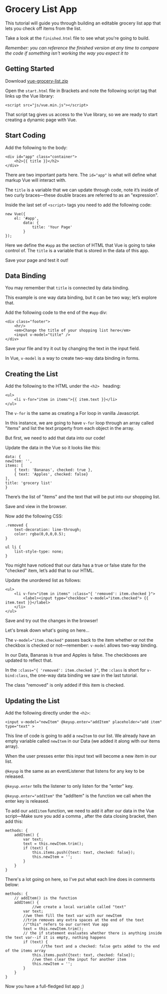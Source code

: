 # Grocery List App

This tutorial will guide you through building an editable grocery list app that lets you check off items from the list.

Take a look at the `finished.html` file to see what you're going to build. 

_Remember: you can reference the finished version at any time to compare the code if something isn't working the way you expect it to_

## Getting Started

Download [vue-grocery-list.zip](vue-grocery-list.zip)

Open the `start.html` file in Brackets and note the following script tag that links up the Vue library:

	<script src="js/vue.min.js"></script>

That script tag gives us access to the Vue library, so we are ready to start creating a dynamic page with Vue.

## Start Coding

Add the following to the body:

	<div id="app" class="container">
		<h2>{{ title }}</h2>
	</div>

There are two important parts here. The `id="app"` is what will define what markup Vue will interact with.

The `title` is a variable that we can update through code, note it’s inside of two curly braces—these double braces are referred to as an "expression".

Inside the last set of `<script>` tags you need to add the following code:

	new Vue({
		el: '#app',
			data: { 
				title: 'Your Page'
			}
	});

Here we define the `#app` as the section of HTML that Vue is going to take control of.
The `title` is a variable that is stored in the data of this app.

Save your page and test it out!

## Data Binding

You may remember that `title` is connected by data binding.

This example is one way data binding, but it can be two way; let’s explore that. 

Add the following code to the end of the `#app` div:

	<div class="footer">
		<hr/>
		<em>Change the title of your shopping list here</em>
		<input v-model="title" />
	</div>

Save your file and try it out by changing the text in the input field.

In Vue, `v-model` is a way to create two-way data binding in forms.


## Creating the List

Add the following to the HTML under the `<h2> ` heading:

	<ul>
		<li v-for="item in items">{{ item.text }}</li>
	</ul>

The `v-for` is the same as creating a For loop in vanilla Javascript. 

In this instance, we are going to have `v-for` loop through an array called "items" and list the text property from each object in the array.

But first, we need to add that data into our code!

Update the data in the Vue so it looks like this:

	data: {
    newItem: '',
    items: [
        { text: 'Bananas', checked: true }, 
        { text: 'Apples', checked: false}
    ],
    title: 'grocery list'
	}

There’s the list of "items" and the text that will be put into our shopping list.

Save and view in the browser.

Now add the following CSS:

	.removed {
	    text-decoration: line-through;
	    color: rgba(0,0,0,0.5);
	}
	
	ul li {
	    list-style-type: none;
	}

You might have noticed that our data has a true or false state for the "checked" item, let’s add that to our HTML.

Update the unordered list as follows:

	<ul>
		<li v-for="item in items" :class="{ 'removed': item.checked }">
			<label><input type="checkbox" v-model="item.checked"> {{ item.text }}</label>
		</li>
	</ul>

Save and try out the changes in the browser!

Let's break down what's going on here...

The `v-model="item.checked"` passes back to the item whether or not the checkbox is checked or not—remember: `v-model` allows two-way binding.

In our Data, Bananas is true and Apples is false. The checkboxes are updated to reflect that.

In the `:class="{ 'removed': item.checked }"`, the `:class` is short for `v-bind:class`, the one-way data binding we saw in the last tutorial.
 
The class "removed" is only added if this item is checked. 

## Updating the List

Add the following directly under the `<h2>`:

	<input v-model="newItem" @keyup.enter="addItem" placeholder="add item" type="text" >

This line of code is going to add a `newItem` to our list. We already have an empty variable called `newItem` in our Data (we added it along with our items array). 

When the user presses enter this input text will become a new item in our list.

`@keyup` is the same as an eventListener that listens for any key to be released.

`@keyup.enter` tells the listener to only listen for the "enter" key.

`@keyup.enter="addItem"` the "addItem" is the function we call when the enter key is released.

To add our `addIitem` function, we need to add it after our data in the Vue script—Make sure you add a comma , after the data closing bracket, then add this:

	methods: {
		addItem() {
		    var text;
		    text = this.newItem.trim();
		    if (text) {
		        this.items.push({text: text, checked: false});
		        this.newItem = '';
		    }
		}
	}

There's a lot going on here, so I've put what each line does in comments below:

	methods: {
		// addItem() is the function	
		addItem() {
				//we create a local variable called "text"
		    var text;
		    //we then fill the text var with our newItem
		    //trim removes any extra spaces at the end of the text
		    //"this" refers to our current Vue app
		    text = this.newItem.trim();
		    // the if statement evaluates whether there is anything inside the text var--if it is empty, nothing happens
		    if (text) {
				    //the text and a checked: false gets added to the end of the items array
		        this.items.push({text: text, checked: false});
		        //we then clear the input for another item
		        this.newItem = '';
		    }
		}
	}

Now you have a full-fledged list app ;)